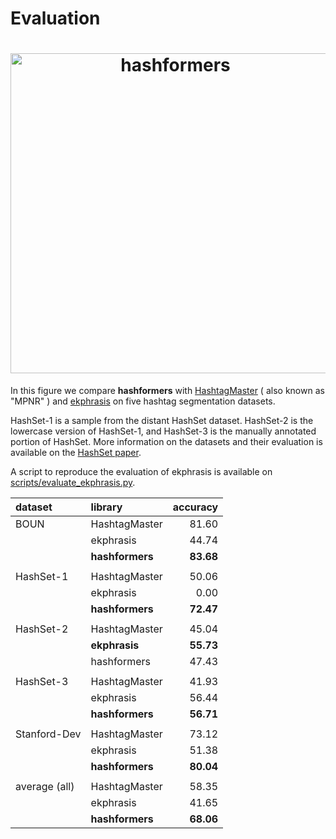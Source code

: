 # Evaluation

<h1 align="center">
  <img src="https://raw.githubusercontent.com/ruanchaves/hashformers/master/barplot_evaluation.png" width="512" title="hashformers">
</h1>

In this figure we compare **hashformers** with [HashtagMaster](https://github.com/mounicam/hashtag_master) ( also known as "MPNR" ) and [ekphrasis](https://github.com/cbaziotis/ekphrasis) on five hashtag segmentation datasets.

HashSet-1 is a sample from the distant HashSet dataset. HashSet-2 is the lowercase version of HashSet-1, and HashSet-3 is the manually annotated portion of HashSet. More information on the datasets and their evaluation is available on the [HashSet paper](https://arxiv.org/abs/2201.06741). 

A script to reproduce the evaluation of ekphrasis is available on [scripts/evaluate_ekphrasis.py](https://github.com/ruanchaves/hashformers/blob/master/scripts/evaluate_ekphrasis.py).

| dataset       | library       |   accuracy |
|:--------------|:--------------|-----------:|
| BOUN          | HashtagMaster |     81.60  |
|               | ekphrasis     |     44.74  |
|               |**hashformers**|   **83.68**|
|               |               |            |
| HashSet-1     | HashtagMaster |     50.06  |
|               | ekphrasis     |      0.00  |
|               |**hashformers**|   **72.47**|
|               |               |            |
| HashSet-2     | HashtagMaster |     45.04  |
|               |**ekphrasis**  |   **55.73**|
|               | hashformers   |     47.43  |
|               |               |            |
| HashSet-3     | HashtagMaster |     41.93  |
|               | ekphrasis     |     56.44  |
|               |**hashformers**|   **56.71**|
|               |               |            |
| Stanford-Dev  | HashtagMaster |     73.12  |
|               | ekphrasis     |     51.38  |
|               |**hashformers**|   **80.04**|
|               |               |            |
| average (all) | HashtagMaster |     58.35  |
|               | ekphrasis     |     41.65  |
|               |**hashformers**|   **68.06**|